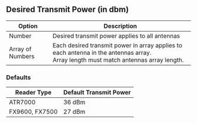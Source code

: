 ## Desired Transmit Power (in dbm) 

| Option | Description |
|--------- | ----------- |
|Number| Desired transmit power applies to all antennas|
|Array of Numbers| Each desired transmit power in array applies to each antenna in the antennas array.<br />Array length must match antennas array length. |

### Defaults

| Reader Type| Default Transmit Power|
|--------- | ----------- |
|ATR7000| 36 dBm |
|FX9600, FX7500| 27 dBm |
